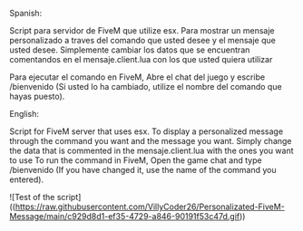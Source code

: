 Spanish:


Script para servidor de FiveM que utilize esx.
Para mostrar un mensaje personalizado a traves del comando que usted desee y el mensaje que usted desee.
Simplemente cambiar los datos que se encuentran comentandos en el mensaje.client.lua con los que usted quiera utilizar

Para ejecutar el comando en FiveM, Abre el chat del juego y escribe /bienvenido (Si usted lo ha cambiado, utilize el nombre del comando que hayas puesto).

English:

Script for FiveM server that uses esx.
To display a personalized message through the command you want and the message you want.
Simply change the data that is commented in the mensaje.client.lua with the ones you want to use
To run the command in FiveM, Open the game chat and type /bienvenido (If you have changed it, use the name of the command you entered).


<span>![</span><span>Test of the script</span><span>]</span><span>(</span><span>(https://raw.githubusercontent.com/VillyCoder26/Personalizated-FiveM-Message/main/c929d8d1-ef35-4729-a846-90191f53c47d.gif)</span><span>)</span>
